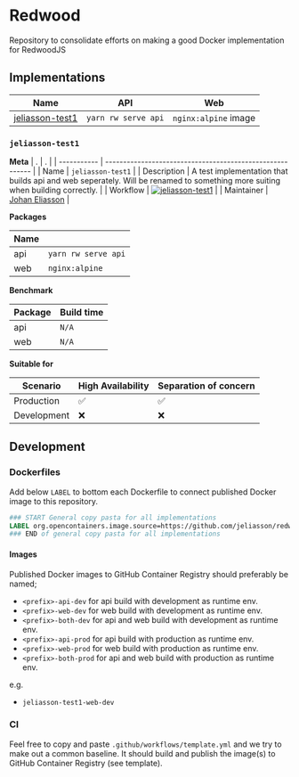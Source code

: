 # Redwood

Repository to consolidate efforts on making a good Docker implementation for RedwoodJS

## Implementations

| Name                                | API                 | Web                  |
| ----------------------------------- | ------------------- | -------------------- |
| [jeliasson-test1](#jeliasson-test1) | `yarn rw serve api` | `nginx:alpine` image |

### `jeliasson-test1`

**Meta**
| . | . |
| ----------- | --------------------------------------------------------- |
| Name | `jeliasson-test1` |
| Description | A test implementation that builds api and web seperately. Will be renamed to something more suiting when building correctly. |
| Workflow | [![jeliasson-test1](https://github.com/jeliasson/redwoodjs-docker/actions/workflows/jeliasson-test1.yml/badge.svg)](https://github.com/jeliasson/redwoodjs-docker/actions/workflows/jeliasson-test1.yml) |
| Maintainer | [Johan Eliasson](https://github.com/jeliasson) |

**Packages**

| Name |                     |
| ---- | ------------------- |
| api  | `yarn rw serve api` |
| web  | `nginx:alpine`      |

**Benchmark**

| Package | Build time |
| ------- | ---------- |
| api     | `N/A`      |
| web     | `N/A`      |

**Suitable for**

| Scenario    | High Availability | Separation of concern |
| ----------- | ----------------- | --------------------- |
| Production  | ✅                | ✅                    |
| Development | ❌                | ❌                    |

## Development

### Dockerfiles

Add below `LABEL` to bottom each Dockerfile to connect published Docker image to this repository.

```Dockerfile
### START General copy pasta for all implementations
LABEL org.opencontainers.image.source=https://github.com/jeliasson/redwoodjs-docker
### END of general copy pasta for all implementations
```

#### Images

Published Docker images to GitHub Container Registry should preferably be named;

* `<prefix>-api-dev` for api build with development as runtime env.
* `<prefix>-web-dev` for web build with development as runtime env.
* `<prefix>-both-dev` for api and web build with development as runtime env.
* `<prefix>-api-prod` for api build with production as runtime env.
* `<prefix>-web-prod` for web build with production as runtime env.
* `<prefix>-both-prod` for api and web build with production as runtime env.

e.g.

* `jeliasson-test1-web-dev`



### CI

Feel free to copy and paste `.github/workflows/template.yml` and we try to make out a common baseline. It should build and publish the image(s) to GitHub Container Registry (see template).
